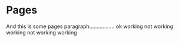 [comment]: metadata=
[comment]: keywords=
[comment]: robots=
<h1>Pages</h1>
<p>And this is some pages paragraph................. ok working not working working not working working</p>
